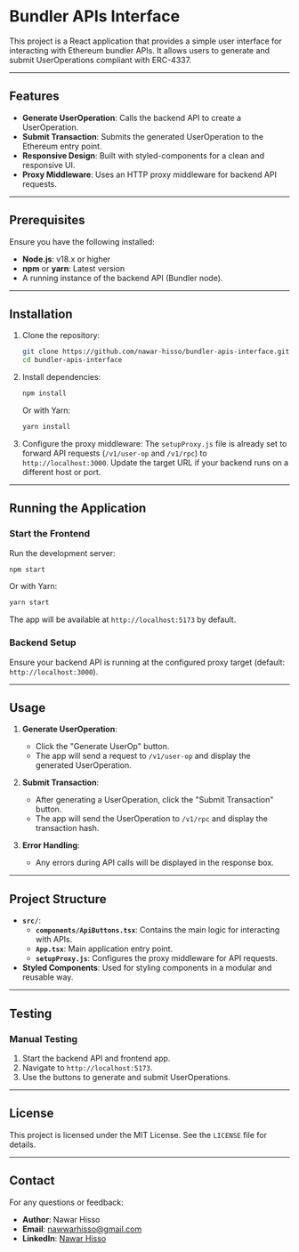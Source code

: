 # Bundler APIs Interface

This project is a React application that provides a simple user interface for interacting with Ethereum bundler APIs. It allows users to generate and submit UserOperations compliant with ERC-4337.

---

## Features

- **Generate UserOperation**: Calls the backend API to create a UserOperation.
- **Submit Transaction**: Submits the generated UserOperation to the Ethereum entry point.
- **Responsive Design**: Built with styled-components for a clean and responsive UI.
- **Proxy Middleware**: Uses an HTTP proxy middleware for backend API requests.

---

## Prerequisites

Ensure you have the following installed:

- **Node.js**: v18.x or higher
- **npm** or **yarn**: Latest version
- A running instance of the backend API (Bundler node).

---

## Installation

1. Clone the repository:

   ```bash
   git clone https://github.com/nawar-hisso/bundler-apis-interface.git
   cd bundler-apis-interface
   ```

2. Install dependencies:

   ```bash
   npm install
   ```

   Or with Yarn:

   ```bash
   yarn install
   ```

3. Configure the proxy middleware:
   The `setupProxy.js` file is already set to forward API requests (`/v1/user-op` and `/v1/rpc`) to `http://localhost:3000`. Update the target URL if your backend runs on a different host or port.

---

## Running the Application

### Start the Frontend

Run the development server:

```bash
npm start
```

Or with Yarn:

```bash
yarn start
```

The app will be available at `http://localhost:5173` by default.

### Backend Setup

Ensure your backend API is running at the configured proxy target (default: `http://localhost:3000`).

---

## Usage

1. **Generate UserOperation**:

   - Click the "Generate UserOp" button.
   - The app will send a request to `/v1/user-op` and display the generated UserOperation.

2. **Submit Transaction**:

   - After generating a UserOperation, click the "Submit Transaction" button.
   - The app will send the UserOperation to `/v1/rpc` and display the transaction hash.

3. **Error Handling**:
   - Any errors during API calls will be displayed in the response box.

---

## Project Structure

- **`src/`**:
  - **`components/ApiButtons.tsx`**: Contains the main logic for interacting with APIs.
  - **`App.tsx`**: Main application entry point.
  - **`setupProxy.js`**: Configures the proxy middleware for API requests.
- **Styled Components**: Used for styling components in a modular and reusable way.

---

## Testing

### Manual Testing

1. Start the backend API and frontend app.
2. Navigate to `http://localhost:5173`.
3. Use the buttons to generate and submit UserOperations.

---

## License

This project is licensed under the MIT License. See the `LICENSE` file for details.

---

## Contact

For any questions or feedback:

- **Author**: Nawar Hisso
- **Email**: [nawwarhisso@gmail.com](mailto:nawwarhisso@gmail.com)
- **LinkedIn**: [Nawar Hisso](https://www.linkedin.com/in/nawarhisso/)
